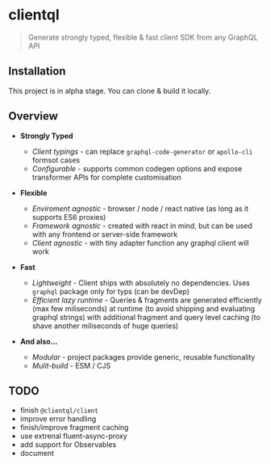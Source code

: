 # clientql

> Generate strongly typed, flexible & fast client SDK from any GraphQL API

## Installation

This project is in alpha stage. You can clone & build it locally.

## Overview

- **Strongly Typed**

  - _Client typings_ - can replace `graphql-code-generator` or `apollo-cli` formsot cases
  - _Configurable_ - supports common codegen options and expose transformer APIs for complete customisation

- **Flexible**

  - _Enviroment agnostic_ - browser / node / react native (as long as it supports ES6 proxies)
  - _Framework agnostic_ - created with react in mind, but can be used with any frontend or server-side framework
  - _Client agnostic_ - with tiny adapter function any graphql client will work

- **Fast**

  - _Lightweight_ - Client ships with absolutely no dependencies. Uses `graphql` package only for typs (can be devDep)
  - _Efficient lazy runtime_ - Queries & fragments are generated efficiently (max few miliseconds) at runtime (to avoid shipping and evaluating graphql strings) with additional fragment and query level caching (to shave another miliseconds of huge queries)

- **And also...**

  - _Modular_ - project packages provide generic, reusable functionality
  - _Mulit-build_ - ESM / CJS

## TODO

- finish `@clientql/client`
- improve error handling
- finish/improve fragment caching
- use extrenal fluent-async-proxy
- add support for Observables
- document
